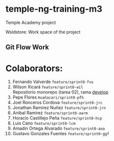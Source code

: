 # temple-ng-training-m3
Temple Academy project

WsIdstore: Work space of the project


## Git Flow Work

# Colaborators:

1. Fernando Valverde `feature/sprint0-fvu`
2. Wilson Xicará `feature/sprint0-wil`  
Repositorio monorepo (tarea 02), rama [develop](https://github.com/WilsonXicara/monorepo-shoe-store-ng11/tree/develop "Shoe Store monorepo")
3. Pepe Flores `Huañacari/sprint0-pfh`
4. Joel Ronceros Cordova `feature/sprint0-jrc`
5. Jonathan Ramirez Nuñez `feature/sprint0-jrn`
6. Anibal Ramirez `feature/sprint0-aarm`
7. Horacio Castillejo Peña `feature/sprint0-hcp`
8. Luis Cano `feature/sprint0-lcm`
9. Amadin Ortega Alvarado `feature/sprint0-aoa`
10. Gustavo Gonzales Fuentes `feature/sprint0-ggf`
